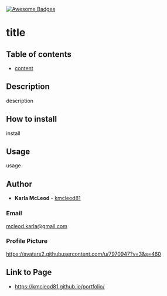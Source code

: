 
[![Awesome Badges](https://img.shields.io/badge/badges-awesome-green.svg)](https://github.com/Naereen/badges)

# title

## Table of contents
* [content](#content)

## Description
description

## How to install
install

## Usage
usage

## Author
* **Karla McLeod** - [kmcleod81](https://github.com/kmcleod81)

### Email
mcleod.karla@gmail.com

### Profile Picture
https://avatars2.githubusercontent.com/u/7970947?v=3&s=460

## Link to Page
* https://kmcleod81.github.io/portfolio/
